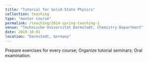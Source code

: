 ```yaml
---
title: "Tutorial for Solid State Physics"
collection: teaching
type: "master course"
permalink: /teaching/2014-spring-teaching-1
venue: "Technische Universität Darmstadt, Chemistry Department"
date: 2019-10-01
location: "Darmstadt, Germany"
---
```


Prepare exercises for every course; Organize tutorial seminars; Oral examination.
